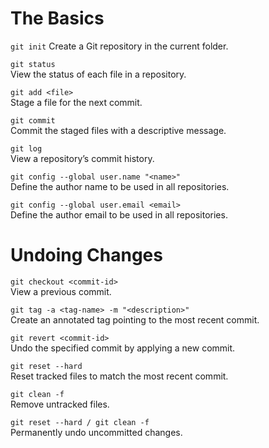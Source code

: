 # The Basics

`git init`
Create a Git repository in the current folder.  

`git status`  
View the status of each file in a repository.  

`git add <file>`  
Stage a file for the next commit.  

`git commit`  
Commit the staged files with a descriptive message.  

`git log`  
View a repository’s commit history.  

`git config --global user.name "<name>"`  
Define the author name to be used in all repositories.  

`git config --global user.email <email>`  
Define the author email to be used in all repositories.

# Undoing Changes

`git checkout <commit-id>`  
View a previous commit.  

`git tag -a <tag-name> -m "<description>"`  
Create an annotated tag pointing to the most recent commit.  

`git revert <commit-id>`  
Undo the specified commit by applying a new commit.  

`git reset --hard`  
Reset tracked files to match the most recent commit.  

`git clean -f`  
Remove untracked files.  

`git reset --hard / git clean -f`  
Permanently undo uncommitted changes.


